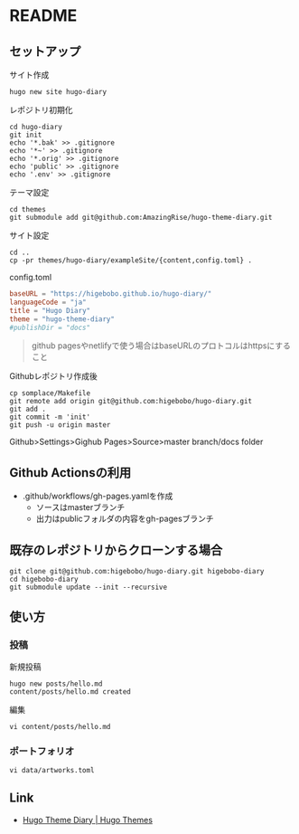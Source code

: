 # README

## セットアップ

サイト作成

```shell
hugo new site hugo-diary
```

レポジトリ初期化

```shell
cd hugo-diary
git init
echo '*.bak' >> .gitignore
echo '*~' >> .gitignore
echo '*.orig' >> .gitignore
echo 'public' >> .gitignore
echo '.env' >> .gitignore
```

テーマ設定

```shell
cd themes 
git submodule add git@github.com:AmazingRise/hugo-theme-diary.git
```

サイト設定

```shell
cd ..
cp -pr themes/hugo-diary/exampleSite/{content,config.toml} .
```

config.toml

```toml
baseURL = "https://higebobo.github.io/hugo-diary/"
languageCode = "ja"
title = "Hugo Diary"
theme = "hugo-theme-diary"
#publishDir = "docs"

```

> github pagesやnetlifyで使う場合はbaseURLのプロトコルはhttpsにすること

Githubレポジトリ作成後

```shell
cp somplace/Makefile
git remote add origin git@github.com:higebobo/hugo-diary.git
git add .
git commit -m 'init'
git push -u origin master
```

Github>Settings>Gighub Pages>Source>master branch/docs folder

## Github Actionsの利用

* .github/workflows/gh-pages.yamlを作成
    * ソースはmasterブランチ
    * 出力はpublicフォルダの内容をgh-pagesブランチ

## 既存のレポジトリからクローンする場合

```shell
git clone git@github.com:higebobo/hugo-diary.git higebobo-diary
cd higebobo-diary
git submodule update --init --recursive
```

## 使い方

### 投稿

新規投稿

```shell
hugo new posts/hello.md
content/posts/hello.md created
```

編集

```shell
vi content/posts/hello.md
```

### ポートフォリオ

```shell
vi data/artworks.toml
```

## Link

* [Hugo Theme Diary \| Hugo Themes](https://themes.gohugo.io/hugo-theme-diary/)
